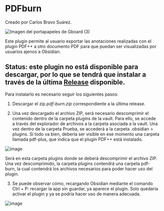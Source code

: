 # PDFburn

Creado por Carlos Bravo Suárez.

![Imagen del portapapeles de Gboard (3)](https://github.com/user-attachments/assets/2f8e5378-5993-4746-9cba-236159cbf8d1)

Este plugin permite al usuario exportar las anotaciones realizadas con el plugin PDF++ a otro documento PDF para que puedan ser visualizadas por usuarios ajenos a Obsidian.

## Status: este plugin no está disponible para descargar, por lo que se tendrá que instalar a través de la última [Release](https://github.com/cbsuarez14/obsidian-pdf-burn/releases) disponible.

Para instalarlo es necesario seguir los siguientes pasos:

1. Descargar el zip _pdf-burn.zip_ correspondiente a la última release.
   
3. Una vez descargado el archivo ZIP, será necesario descomprimir el contenido dentro de la carpeta plugins de la vault. Para ello, se accede a través del explorador de archivos a la carpeta asociada a la vault. Una vez dentro de la carpeta Prueba, se accederá a la carpeta .obsidian > plugins. Si todo va bien, debería ser visible en ese momento una carpeta 			llamada pdf-plus, que indica que el plugin PDF++ está instalado.
   
![image](https://github.com/user-attachments/assets/92c6e1ae-2401-4c4f-9c0e-ddbf2b65e50b)

Será en esta carpeta plugins donde se deberá descomprimir el archivo ZIP. Una vez descomprimido, la carpeta plugins contendrá una carpeta pdf-burn, la cual contendrá los archivos necesarios para poder hacer uso del plugin.
	
3. Se puede observar cómo, recargando Obsidian mediante el comando Ctrl + P: recargar la app sin guardar, ya aparece el plugin. Solo quedaría activar el plugin y ya se podría hacer uso de manera adecuada.

![image](https://github.com/user-attachments/assets/f9436068-e4bf-4fdc-aa2d-3a460fc2af8f)


